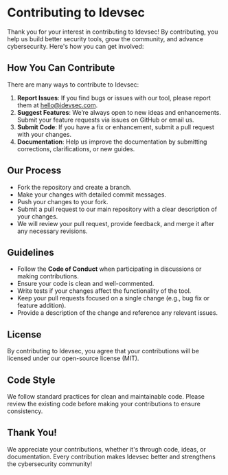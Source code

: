 # Contributing to Idevsec

Thank you for your interest in contributing to Idevsec! By contributing, you help us build better security tools, grow the community, and advance cybersecurity. Here's how you can get involved:

## How You Can Contribute

There are many ways to contribute to Idevsec:

1. **Report Issues**: If you find bugs or issues with our tool, please report them at [hello@idevsec.com](mailto:hello@idevsec.com).
2. **Suggest Features**: We’re always open to new ideas and enhancements. Submit your feature requests via issues on GitHub or email us.
3. **Submit Code**: If you have a fix or enhancement, submit a pull request with your changes.
4. **Documentation**: Help us improve the documentation by submitting corrections, clarifications, or new guides.

## Our Process

- Fork the repository and create a branch.
- Make your changes with detailed commit messages.
- Push your changes to your fork.
- Submit a pull request to our main repository with a clear description of your changes.
- We will review your pull request, provide feedback, and merge it after any necessary revisions.

## Guidelines

- Follow the **Code of Conduct** when participating in discussions or making contributions.
- Ensure your code is clean and well-commented.
- Write tests if your changes affect the functionality of the tool.
- Keep your pull requests focused on a single change (e.g., bug fix or feature addition).
- Provide a description of the change and reference any relevant issues.

## License

By contributing to Idevsec, you agree that your contributions will be licensed under our open-source license (MIT).

## Code Style

We follow standard practices for clean and maintainable code. Please review the existing code before making your contributions to ensure consistency.

## Thank You!

We appreciate your contributions, whether it's through code, ideas, or documentation. Every contribution makes Idevsec better and strengthens the cybersecurity community!
